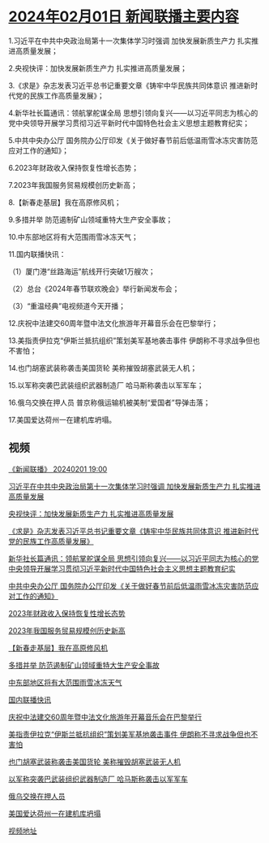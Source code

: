 # [2024年02月01日 新闻联播主要内容](https://tv.cctv.com/lm/xwlb/day/20240201.shtml)

1.习近平在中共中央政治局第十一次集体学习时强调 加快发展新质生产力 扎实推进高质量发展；

2.央视快评：加快发展新质生产力 扎实推进高质量发展；

3.《求是》杂志发表习近平总书记重要文章《铸牢中华民族共同体意识 推进新时代党的民族工作高质量发展》；

4.新华社长篇通讯：领航掌舵谋全局 思想引领向复兴——以习近平同志为核心的党中央领导开展学习贯彻习近平新时代中国特色社会主义思想主题教育纪实；

5.中共中央办公厅 国务院办公厅印发《关于做好春节前后低温雨雪冰冻灾害防范应对工作的通知》；

6.2023年财政收入保持恢复性增长态势；

7.2023年我国服务贸易规模创历史新高；

8.【新春走基层】我在高原修风机；

9.多措并举 防范遏制矿山领域重特大生产安全事故；

10.中东部地区将有大范围雨雪冰冻天气；

11.国内联播快讯：

（1）厦门港“丝路海运”航线开行突破1万艘次；

（2）总台《2024年春节联欢晚会》举行新闻发布会；

（3）“重温经典”电视频道今天开播；

12.庆祝中法建交60周年暨中法文化旅游年开幕音乐会在巴黎举行；

13.美指责伊拉克“伊斯兰抵抗组织”策划美军基地袭击事件 伊朗称不寻求战争但也不害怕；

14.也门胡塞武装称袭击美国货轮 美称摧毁胡塞武装无人机；

15.以军称突袭巴武装组织武器制造厂 哈马斯称袭击以军军车；

16.俄乌交换在押人员 普京称俄运输机被美制“爱国者”导弹击落；

17.美国爱达荷州一在建机库坍塌。

## 视频

[《新闻联播》 20240201 19:00](https://tv.cctv.com/2024/02/01/VIDE2s0GucoSukUKI43iAgN1240201.shtml)

[习近平在中共中央政治局第十一次集体学习时强调 加快发展新质生产力 扎实推进高质量发展](https://tv.cctv.com/2024/02/01/VIDErc8nLCKPP02rNLkVSQq2240201.shtml)

[央视快评：加快发展新质生产力 扎实推进高质量发展](https://tv.cctv.com/2024/02/01/VIDEoy2TJkGx2y7b05TPoPoY240201.shtml)

[《求是》杂志发表习近平总书记重要文章《铸牢中华民族共同体意识 推进新时代党的民族工作高质量发展》](https://tv.cctv.com/2024/02/01/VIDEBJF1C0f6JH2xxPUZJB1i240201.shtml)

[新华社长篇通讯：领航掌舵谋全局 思想引领向复兴——以习近平同志为核心的党中央领导开展学习贯彻习近平新时代中国特色社会主义思想主题教育纪实](https://tv.cctv.com/2024/02/01/VIDEdqgBvLBnKjRrT8N8TlF2240201.shtml)

[中共中央办公厅 国务院办公厅印发《关于做好春节前后低温雨雪冰冻灾害防范应对工作的通知》](https://tv.cctv.com/2024/02/01/VIDEiPRCM5qyRya3MvTYuYPN240201.shtml)

[2023年财政收入保持恢复性增长态势](https://tv.cctv.com/2024/02/01/VIDEFUo8FXrGDatUrQPswNo2240201.shtml)

[2023年我国服务贸易规模创历史新高](https://tv.cctv.com/2024/02/01/VIDE7BdaKC5yUHd51IQmQV0W240201.shtml)

[【新春走基层】我在高原修风机](https://tv.cctv.com/2024/02/01/VIDEnAfvg0N4dIwITPY7be5F240201.shtml)

[多措并举 防范遏制矿山领域重特大生产安全事故](https://tv.cctv.com/2024/02/01/VIDEXM0PdeOd6TJQfIY5076B240201.shtml)

[中东部地区将有大范围雨雪冰冻天气](https://tv.cctv.com/2024/02/01/VIDEMoH7AZSmiR1P55w6Rrva240201.shtml)

[国内联播快讯](https://tv.cctv.com/2024/02/01/VIDEO6HUAWpCihI5uTOgJo65240201.shtml)

[庆祝中法建交60周年暨中法文化旅游年开幕音乐会在巴黎举行](https://tv.cctv.com/2024/02/01/VIDETnqOU0W141VL9zmGMej8240201.shtml)

[美指责伊拉克“伊斯兰抵抗组织”策划美军基地袭击事件 伊朗称不寻求战争但也不害怕](https://tv.cctv.com/2024/02/01/VIDEhggg1U5g1qxbPm96dsvV240201.shtml)

[也门胡塞武装称袭击美国货轮 美称摧毁胡塞武装无人机](https://tv.cctv.com/2024/02/01/VIDEXNCoDLa4TanvHyy3Qwou240201.shtml)

[以军称突袭巴武装组织武器制造厂 哈马斯称袭击以军军车](https://tv.cctv.com/2024/02/01/VIDEmdWVhH81pujXsDK9WpYm240201.shtml)

[俄乌交换在押人员](https://tv.cctv.com/2024/02/01/VIDEUYiK2y55Acp5vAVXFSgr240201.shtml)

[美国爱达荷州一在建机库坍塌](https://tv.cctv.com/2024/02/01/VIDEvmJrOlYQrPAFltBOqsrK240201.shtml)

[视频地址](https://tv.cctv.com/lm/xwlb/day/20240201.shtml) 

